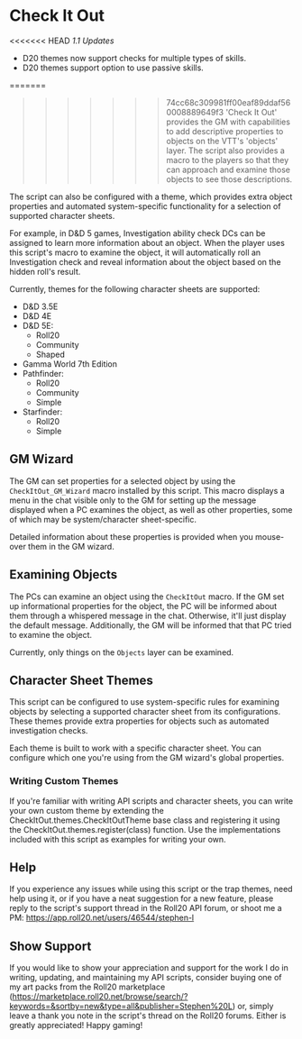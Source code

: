# Check It Out

<<<<<<< HEAD
_1.1 Updates_
* D20 themes now support checks for multiple types of skills.
* D20 themes support option to use passive skills.

=======
>>>>>>> 74cc68c309981ff00eaf89ddaf560008889649f3
'Check It Out' provides the GM with capabilities to add descriptive properties to
objects on the VTT's 'objects' layer. The script also provides a macro to the
players so that they can approach and examine those objects to see those descriptions.

The script can also be configured with a theme, which provides extra
object properties and automated system-specific functionality for a selection
of supported character sheets.

For example, in D&D 5 games, Investigation ability check DCs can be assigned to learn more
information about an object. When the player uses this script's macro to examine
the object, it will automatically roll an Investigation check and reveal
information about the object based on the hidden roll's result.

Currently, themes for the following character sheets are supported:
* D&D 3.5E
* D&D 4E
* D&D 5E:
    * Roll20
    * Community
    * Shaped
* Gamma World 7th Edition
* Pathfinder:
    * Roll20
    * Community
    * Simple
* Starfinder:
    * Roll20
    * Simple

## GM Wizard

The GM can set properties for a selected object by using the ```CheckItOut_GM_Wizard```
macro installed by this script. This macro displays a menu in the chat visible
only to the GM for setting up the message displayed when a PC examines the
object, as well as other properties, some of which may be system/character sheet-specific.

Detailed information about these properties is provided when you mouse-over them in the GM wizard.

## Examining Objects

The PCs can examine an object using the ```CheckItOut``` macro. If the GM set
up informational properties for the object, the PC will be informed about them
through a whispered message in the chat. Otherwise, it'll just display the
default message. Additionally, the GM will be informed that that PC tried to
examine the object.

Currently, only things on the ```Objects``` layer can be examined.

## Character Sheet Themes

This script can be configured to use system-specific rules for examining objects
by selecting a supported character sheet from its configurations. These themes
provide extra properties for objects such as automated investigation checks.

Each theme is built to work with a specific character sheet. You can configure which
one you're using from the GM wizard's global properties.

### Writing Custom Themes

If you're familiar with writing API scripts and character sheets, you can write
your own custom theme by extending the CheckItOut.themes.CheckItOutTheme base
class and registering it using the CheckItOut.themes.register(class) function.
Use the implementations included with this script as examples for writing your own.

## Help

If you experience any issues while using this script or the trap themes,
need help using it, or if you have a neat suggestion for a new feature, please
reply to the script's support thread in the Roll20 API forum, or shoot me a PM:
https://app.roll20.net/users/46544/stephen-l

## Show Support

If you would like to show your appreciation and support for the work I do in writing,
updating, and maintaining my API scripts, consider buying one of my art packs from the Roll20 marketplace (https://marketplace.roll20.net/browse/search/?keywords=&sortby=new&type=all&publisher=Stephen%20L)
or, simply leave a thank you note in the script's thread on the Roll20 forums.
Either is greatly appreciated! Happy gaming!
